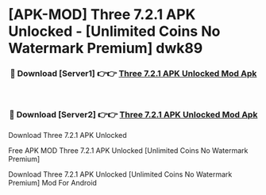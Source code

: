 # [APK-MOD] Three 7.2.1 APK Unlocked - [Unlimited Coins No Watermark Premium] dwk89



<div align="center">
<h3>🔴 Download [Server1] 👉👉 <a href="https://momento.my/?title=Three_7.2.1_APK_Unlocked">Three 7.2.1 APK Unlocked Mod Apk</a></h3><br>

<h3>🔴 Download [Server2] 👉👉 <a href="https://momento.my/?title=Three_7.2.1_APK_Unlocked">Three 7.2.1 APK Unlocked Mod Apk</a></h3>
</div>



Download Three 7.2.1 APK Unlocked 

Free APK MOD Three 7.2.1 APK Unlocked [Unlimited Coins No Watermark Premium]

Download Three 7.2.1 APK Unlocked [Unlimited Coins No Watermark Premium] Mod For Android
